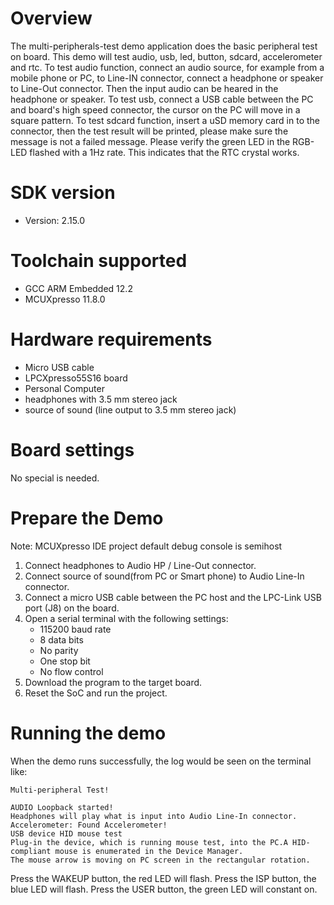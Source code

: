 Overview
========
The multi-peripherals-test demo application does the basic peripheral test on
board. This demo will test audio, usb, led, button, sdcard, accelerometer and rtc.
To test audio function, connect an audio source, for example from a mobile phone
or PC, to Line-IN connector, connect a headphone or speaker to Line-Out connector. Then
the input audio can be heared in the headphone or speaker.
To test usb, connect a USB cable between the PC and board's high speed connector,
the cursor on the PC will move in a square pattern.
To test sdcard function, insert a uSD memory card in to the connector, then
the test result will be printed, please make sure the message is not a failed
message.
Please verify the green LED in the RGB-LED flashed with a 1Hz rate. This indicates
that the RTC crystal works.

SDK version
===========
- Version: 2.15.0

Toolchain supported
===================
- GCC ARM Embedded  12.2
- MCUXpresso  11.8.0

Hardware requirements
=====================
- Micro USB cable
- LPCXpresso55S16 board
- Personal Computer
- headphones with 3.5 mm stereo jack
- source of sound (line output to 3.5 mm stereo jack)

Board settings
==============
No special is needed.

Prepare the Demo
================
Note: MCUXpresso IDE project default debug console is semihost
1.  Connect headphones to Audio HP / Line-Out connector.
2.  Connect source of sound(from PC or Smart phone) to Audio Line-In connector.
3.  Connect a micro USB cable between the PC host and the LPC-Link USB port (J8) on the board.
4.  Open a serial terminal with the following settings:
    - 115200 baud rate
    - 8 data bits
    - No parity
    - One stop bit
    - No flow control
5.  Download the program to the target board.
6.  Reset the SoC and run the project.

Running the demo
================
When the demo runs successfully, the log would be seen on the terminal like:

~~~~~~~~~~~~~~~~~~~~~~~~~~~~~~~~~~~~~~~~~~~~~~~~~~~~~~~~~~~~~~~~~~~~~~~~~~~~~~~~~~~
Multi-peripheral Test!

AUDIO Loopback started!
Headphones will play what is input into Audio Line-In connector.
Accelerometer: Found Accelerometer!
USB device HID mouse test
Plug-in the device, which is running mouse test, into the PC.A HID-compliant mouse is enumerated in the Device Manager.
The mouse arrow is moving on PC screen in the rectangular rotation.

~~~~~~~~~~~~~~~~~~~~~~~~~~~~~~~~~~~~~~~~~~~~~~~~~~~~~~~~~~~~~~~~~~~~~~~~~~~~~~~~~~~~~
Press the WAKEUP button, the red LED will flash.
Press the ISP button, the blue LED will flash.
Press the USER button, the green LED will constant on.

